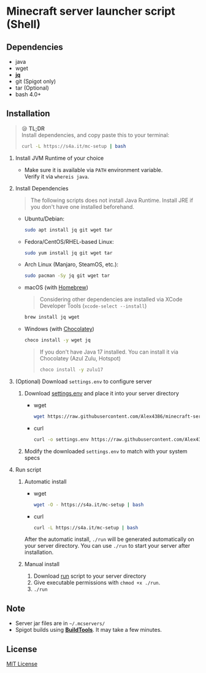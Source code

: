 # Minecraft server launcher script (Shell)
## Dependencies
* java
* wget
* [**jq**](https://stedolan.github.io/jq/)
* git (Spigot only)
* tar (Optional)
* bash 4.0+

## Installation

> 😪 **TL;DR**  
> Install dependencies, and copy paste this to your terminal:  
> ```bash
> curl -L https://s4a.it/mc-setup | bash
> ```

1. Install JVM Runtime of your choice 
   - Make sure it is available via `PATH` environment variable.  
     Verify it via `whereis java`.  

2. Install Dependencies
   > The following scripts does not install Java Runtime. Install JRE if you don't have one installed beforehand.
   - Ubuntu/Debian:
     ```bash
     sudo apt install jq git wget tar
     ```
   - Fedora/CentOS/RHEL-based Linux:
     ```bash
     sudo yum install jq git wget tar
     ```
   - Arch Linux (Manjaro, SteamOS, etc.):  
     ```bash
     sudo pacman -Sy jq git wget tar
     ```
   - macOS (with [Homebrew](https://brew.sh))
     > Considering other dependencies are installed via XCode Developer Tools (`xcode-select --install`)
     ```bash
     brew install jq wget
     ```
   - Windows (with [Chocolatey](https://chocolatey.org/install))
     ```bash
     choco install -y wget jq
     ```
     > If you don't have Java 17 installed. You can install it via Chocolatey (Azul Zulu, Hotspot)
     > ```bash
     > choco install -y zulu17
     > ```

3. (Optional) Download `settings.env` to configure server
   1. Download [settings.env](https://raw.githubusercontent.com/Alex4386/minecraft-server-launcher/master/settings.env) and place it into your server directory
      * wget
        ```bash
        wget https://raw.githubusercontent.com/Alex4386/minecraft-server-launcher/master/settings.env
        ```

      * curl
        ```bash
        curl -o settings.env https://raw.githubusercontent.com/Alex4386/minecraft-server-launcher/master/settings.env
        ```
  
   2. Modify the downloaded `settings.env` to match with your system specs

4. Run script
   1. Automatic install
      * wget
        ```bash
        wget -O - https://s4a.it/mc-setup | bash
        ```

      * curl
        ```bash
        curl -L https://s4a.it/mc-setup | bash
        ```

      After the automatic install, `./run` will be generated automatically on your server directory. You can use `./run` to start your server after installation.

   2. Manual install
      1. Download [run](https://raw.githubusercontent.com/monun/minecraft-server-launcher/master/run) script to your server directory
      2. Give executable permissions with `chmod +x ./run`.
      3. `./run`

## Note
* Server jar files are in `~/.mcservers/`
* Spigot builds using [**BuildTools**](https://hub.spigotmc.org/jenkins/job/BuildTools/lastSuccessfulBuild/artifact/target/BuildTools.jar). It may take a few minutes.

## License
[MIT License](LICENSE.md)

